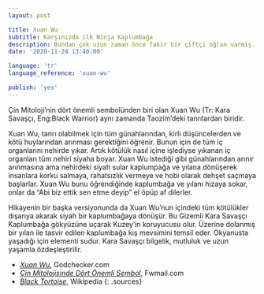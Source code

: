 ```yaml
---
layout: post

title: Xuan Wu
subtitle: Karşınızda ilk Ninja Kaplumbağa
description: Bundan çok uzun zaman önce fakir bir çiftçi oğlan varmış. Her gün pirinç tarlasında çalışır yaşlı anacığına bakarmış. Bir gün yine pirinç toplarken “Bu kadar pirinç topluyorum da kiminle paylaşacağım bunları” demiş. Sonra birden bir kadın sesinin “Ben seninle birlikte yerim” dediğini duymuş.
date: '2020-11-24 13:40:00'

language: 'tr'
language_reference: 'xuan-wu'

publish: 'yes'
---
```


Çin Mitoloji’nin dört önemli sembolünden biri olan Xuan Wu (Tr: Kara Savaşçı, Eng:Black Warrior) aynı zamanda Taozim’deki tanrılardan biridir.

Xuan Wu, tanrı olabilmek için tüm günahlarından, kirli düşüncelerden ve kötü huylarından arınması gerektiğini öğrenir. Bunun için de tüm iç organlarını nehirde yıkar. Artık kötülük nasıl içine işlediyse yıkanan iç organları tüm nehiri siyaha boyar. Xuan Wu istediği gibi günahlarından arınır arınmasına ama nehirdeki siyah sular kaplumpağa ve yılana dönüşerek insanlara korku salmaya, rahatsızlık vermeye ve hobi olarak dehşet saçmaya başlarlar. Xuan Wu bunu öğrendiğinde kaplumbağa ve yılanı hizaya sokar, onlar da “Abi biz ettik sen etme deyip” el öpüp af dilerler.

Hikayenin bir başka versiyonunda da Xuan Wu’nun içindeki tüm kötülükler dışarıya akarak siyah bir kaplumbağaya dönüşür. Bu Gizemli Kara Savaşçı Kaplumbağa gökyüzüne uçarak Kuzey’in koruyucusu olur. Üzerine dolanmış bir yılan ile tasvir edilen kaplumbağa kış mevsimini temsil eder. Okyanusta yaşadığı için elementi sudur. Kara Savaşçı bilgelik, mutluluk ve uzun yaşamla özdeşleştirilir.  


+ *[Xuan Wu](https://www.godchecker.com/chinese-mythology/XUAN-WU/)*, Godchecker.com
+ *[Çin Mitolojisinde Dört Önemli Sembol](https://fwmail.net/genel-kultur/cin-mitolojisinde-dort-onemli-sembol)*, Fwmail.com
+ *[Black Tortoise](https://en.wikipedia.org/wiki/Black_Tortoise)*, Wikipedia
{: .sources}
